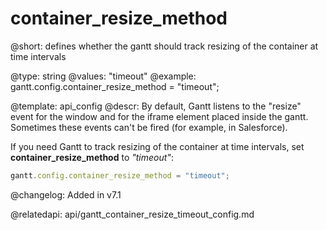 container_resize_method
=============

@short: defines whether the gantt should track resizing of the container at time intervals
	

@type: string
@values: "timeout"
@example:
gantt.config.container_resize_method = "timeout";

@template:	api_config
@descr:
By default, Gantt listens to the "resize" event for the window and for the iframe element placed inside the gantt. Sometimes these events can't be fired (for example, in Salesforce).

If you need Gantt to track resizing of the container at time intervals, set **container_resize_method** to *"timeout"*:

~~~js
gantt.config.container_resize_method = "timeout";
~~~

@changelog: Added in v7.1

@relatedapi: api/gantt_container_resize_timeout_config.md
